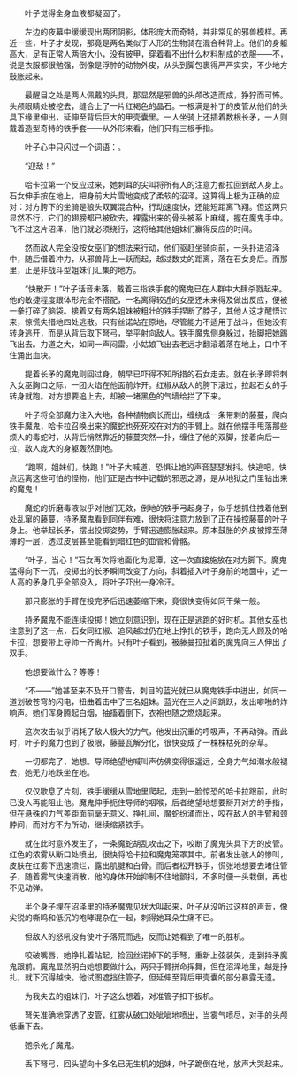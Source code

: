 　　叶子觉得全身血液都凝固了。

　　左边的夜幕中缓缓现出两团阴影，体形庞大而奇特，并非常见的邪兽模样。再近一些，叶子才发现，那竟是两名类似于人形的生物骑在混合种背上。他们的身躯高大，足有正常人两倍大小，没有披甲，穿着看不出什么材料制成的衣服——不，说是衣服都很勉强，倒像是浮肿的动物外皮，从头到脚包裹得严严实实，不少地方鼓胀起来。

　　最醒目之处是两人佩戴的头具，那显然是邪兽的头颅改造而成，狰狞而可怖。头颅眼睛处被挖去，缝合上了一片红褐色的晶石。一根满是补丁的皮管从他们的头具下缘里伸出，延伸至背后巨大的甲壳囊里。一人坐骑上还插着数根长矛，一人则戴着造型奇特的铁手套——从外形来看，他们只有三根手指。

　　叶子心中只闪过一个词语：。

　　“迎敌！”

　　哈卡拉第一个反应过来，她刺耳的尖叫将所有人的注意力都拉回到敌人身上。石女伸手按在地上，把身前大片雪地变成了柔软的沼泽。这算得上极为正确的应对：对方胯下的坐骑是狼头双翼混合种，行动速度快，还能短距离飞翔。但这两只显然不行，它们的翅膀都已被砍去，裸露出来的骨头被系上麻绳，握在魔鬼手中。飞不过这片沼泽，他们就必须绕行，这将给其他姐妹们赢得反应的时间。

　　然而敌人完全没按女巫们的想法来行动，他们驱赶坐骑向前，一头扑进沼泽中，随后借着冲力，从邪兽背上一跃而起，越过数丈的距离，落在石女身后。而那里，正是非战斗型姐妹们汇集的地方。

　　“快散开！”叶子话音未落，戴着三指铁手套的魔鬼已在人群中大肆杀戮起来。他的敏捷程度跟体形完全不搭配，一名离得较近的女巫还未来得及做出反应，便被一拳打碎了脑袋。接着又有两名姐妹被粗壮的铁手捏断了脖子，其他人这才醒悟过来，惊慌失措地四处逃散。只有丝诺站在原地，尽管能力不适用于战斗，但她没有转身逃开，而是从背后取下弩弓，举平射向敌人。铁手魔鬼侧身躲过，抬脚把她踢飞出去。力道之大，如同一声闷雷。小姑娘飞出去老远才翻滚着落在地上，口中不住涌出血块。

　　提着长矛的魔鬼则回过身，朝早已吓得不知所措的石女走去。就在长矛即将刺入女巫胸口之际，一团火焰在他面前炸开。红椒从敌人的胯下滚过，拉起石女的手转身就跑。对方想要追上去，却被一堵黑色的气墙给拦了下来。

　　叶子将全部魔力注入大地，各种植物疯长而出，缠绕成一条带刺的藤蔓，爬向铁手魔鬼，哈卡拉召唤出来的魔蛇也死死咬在对方的手臂上。就在他摆手甩落那些烦人的毒蛇时，从背后悄然靠近的藤蔓突然一扑，缠住了他的双脚，接着向后一拉，敌人庞大的身躯轰然倒地。

　　“跑啊，姐妹们，快跑！”叶子大喊道，恐惧让她的声音瑟瑟发抖。快逃吧，快点远离这些可怕的怪物，他们正是古书中记载的邪恶之源，是从地狱之门里钻出来的魔鬼！

　　魔蛇的折磨毒液似乎对他们无效，倒地的铁手弓起身子，似乎想抓住拽着他到处乱窜的藤蔓，持矛魔鬼看到同伴有难，很快将注意力放到了正在操控藤蔓的叶子身上。他举起长矛，摆出投掷姿势，手臂迅速膨胀起来。原本鼓胀的外皮被撑至薄薄的一层，透过皮层甚至能看到暗红色的血管和骨骼。

　　“叶子，当心！”石女再次将地面化为泥潭，这一次直接施放在对方脚下。魔鬼猛得向下一沉，投掷出的长矛瞬间改变了方向，斜着插入叶子身前的地面中，近一人高的矛身几乎全部没入，将叶子吓出一身冷汗。

　　那只膨胀的手臂在投完矛后迅速萎缩下来，竟很快变得如同干柴一般。

　　持矛魔鬼不能连续投掷！她立刻意识到，现在正是逃跑的好时机。其他女巫也注意到了这一点，石女同红椒、追风越过仍在地上挣扎的铁手，跑向无人顾及的哈卡拉，想要带上导师一齐离开。只有叶子看到，被藤蔓拉扯着的魔鬼向三人伸出了双手。

　　他想要做什么？等等！

　　“不——”她甚至来不及开口警告，刺目的蓝光就已从魔鬼铁手中迸出，如同一道划破苍穹的闪电，扭曲着击中了三名姐妹。蓝光在三人之间跳跃，发出噼啪的炸响声。她们浑身腾起白烟，抽搐着倒下，衣袍也随之燃烧起来。

　　这次攻击似乎消耗了敌人极大的力气，他发出沉重的呼吸声，不再动弹。而此时，叶子的魔力也到了极限，藤蔓瓦解分化，很快变成了一株株枯死的杂草。

　　一切都完了，她想。导师绝望地喊叫声仿佛变得很遥远，全身力气如潮水般褪去，她无力地跌坐在地。

　　仅仅歇息了片刻，铁手缓缓从雪地里爬起，走到一脸惊恐的哈卡拉跟前，此时已没人再能阻止他。魔鬼伸手扼住导师的咽喉，后者绝望地想要掰开对方的手指，但在悬殊的力气差距面前毫无意义。挣扎间，魔蛇纷涌而出，咬在敌人的手臂和颈脖间，而对方不为所动，继续缩紧铁手。

　　就在此时意外发生了，一条魔蛇胡乱攻击之下，咬断了魔鬼头具下方的皮管。红色的浓雾从断口处喷出，很快将哈卡拉和魔鬼笼罩其中。前者发出骇人的惨叫，皮肤在红雾下迅速溃烂，露出肌腱和白骨。而后者松开铁手，慌张地想要去堵住管子，随着雾气快速消散，他的身体开始抑制不住地颤抖，不多时便一头栽倒，再也不见动弹。

　　半个身子埋在沼泽里的持矛魔鬼见状大叫起来，叶子从没听过这样的声音，像尖锐的嘶鸣和低沉的咆哮混杂在一起，刺得她耳朵生痛不已。

　　但敌人的怒吼没有使叶子落荒而逃，反而让她看到了唯一的胜机。

　　咬破嘴唇，她挣扎着站起，捡回丝诺掉下的手弩，重新上弦装矢，走到持矛魔鬼跟前。魔鬼显然明白她想要做什么，两只手臂拼命挥舞，但在沼泽地里，越是挣扎，就下沉得越快。他试图遮挡住管子，但延伸至背后甲壳囊的部分暴露无遗。

　　为我失去的姐妹们，叶子这么想着，对准管子扣下扳机。

　　弩矢准确地穿透了皮管，红雾从破口处呲呲地喷出，当雾气喷尽，对手的头颅低垂下去。

　　她杀死了魔鬼。

　　丢下弩弓，回头望向十多名已无生机的姐妹，叶子跪倒在地，放声大哭起来。
